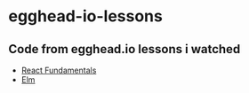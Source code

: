# egghead-io-lessons
## Code from egghead.io lessons i watched
* [React Fundamentals](https://egghead.io/courses/react-fundamentals)
* [Elm](https://egghead.io/courses/start-using-elm-to-build-web-applications)


